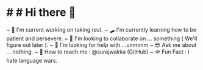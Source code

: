 # # # Hi there 👋

~ 🛌 I'm current working on taking rest.
~ 🛹 I'm currently learning how to be patient and persevere.
~ 👯 I'm looking to collaborate on ... something ( We'll figure out later ).
~ 🤔 I'm looking for help with ...ummmm
~ 😎 Ask me about ... nothing.
~ 🔎 How to reach me : @surajwakka (GitHub)
~ 🪖 Fun Fact : I hate language wars.
